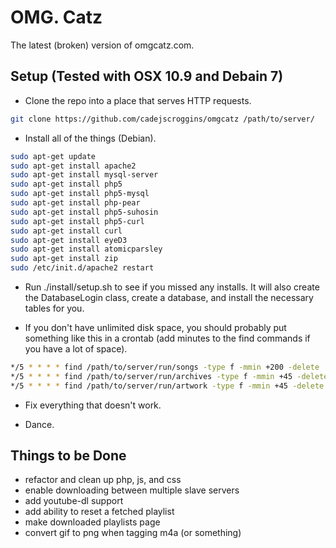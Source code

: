 OMG. Catz
=========

The latest (broken) version of omgcatz.com.

Setup (Tested with OSX 10.9 and Debain 7)
---------------------------------------------

* Clone the repo into a place that serves HTTP requests.

```bash
git clone https://github.com/cadejscroggins/omgcatz /path/to/server/
```

* Install all of the things (Debian).

```bash
sudo apt-get update
sudo apt-get install apache2
sudo apt-get install mysql-server
sudo apt-get install php5
sudo apt-get install php5-mysql
sudo apt-get install php-pear
sudo apt-get install php5-suhosin
sudo apt-get install php5-curl
sudo apt-get install curl
sudo apt-get install eyeD3
sudo apt-get install atomicparsley
sudo apt-get install zip
sudo /etc/init.d/apache2 restart
```

* Run ./install/setup.sh to see if you missed any installs. It will also create the DatabaseLogin class, create a database, and install the necessary tables for you.

* If you don't have unlimited disk space, you should probably put something like this in a crontab (add minutes to the find commands if you have a lot of space).

```bash
*/5 * * * * find /path/to/server/run/songs -type f -mmin +200 -delete
*/5 * * * * find /path/to/server/run/archives -type f -mmin +45 -delete
*/5 * * * * find /path/to/server/run/artwork -type f -mmin +45 -delete
```

* Fix everything that doesn't work.

* Dance.

Things to be Done
-----------------

* refactor and clean up php, js, and css
* enable downloading between multiple slave servers
* add youtube-dl support
* add ability to reset a fetched playlist
* make downloaded playlists page
* convert gif to png when tagging m4a (or something)
